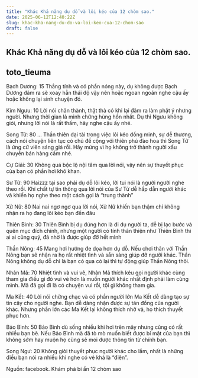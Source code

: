 ```yaml
---
title: "Khác Khả năng dụ dỗ và lôi kéo của 12 chòm sao."
date: 2025-06-12T12:40:22Z
slug: khac-kha-nang-du-do-va-loi-keo-cua-12-chom-sao
draft: false
---
```


## Khác Khả năng dụ dỗ và lôi kéo của 12 chòm sao.

## toto_tieuma

Bạch Dương: 15
Thẳng tính và có phần nóng này, dụ không được Bạch Dương đâm ra sẽ xoay hẳn thái độ vậy nên hoặc ngoan ngoãn nghe cậu ấy hoặc không lại sinh chuyện đó.

Kim Ngưu: 10
Lời nói chân thành, thật thà có khi lại đâm ra làm phật ý nhưng người. Nhưng thời gian là minh chứng hùng hồn nhất. Dụ thì Ngưu không giỏi, nhưng lời nói là rất thấm, hãy nghe cậu ấy nhé.

Song Tử: 80
... Thần thiên đại tài trong việc lôi kéo đồng minh, sự dễ thương, cách nói chuyện liên tục có chủ đề cộng với thiên phú đào hoa thì Song Tử là ứng cử viên sáng giá rồi. Hãy mừng vì họ không trở thành người xấu chuyên bán hàng cấm nhé.

Cự Giải: 30
Không quá bộc lộ nội tâm qua lời nói, vậy nên sự thuyết phục của bạn có phần hơi khô khan.

Sư Tử: 90
Haizzz tại sao phải dụ dỗ lôi kéo, lời tui nói là người người nghe theo rồi. Khí chất tự tin thông qua lời nói của Sư Tử dễ hấp dẫn người khác và khiến họ nghe theo một cách gọi là “trung thành”

Xử Nữ: 80
Nai nai ngơ ngơ qua lời nói, Xử Nữ khiến bạn thậm chí không nhận ra họ đang lôi kéo bạn đến đâu

Thiên Bình: 30
Thiên Bình bị dụ đúng hơn là đi dụ người ta, dễ bị lạc bước và quên mục đích chính, nhưng một người có tính thân thiện như Thiên Bình thì ai ai cũng quý, đã nhờ là được giúp đỡ hết mình

Thần Nông: 45
Mang hơi hướng đe dọa hơn dụ dỗ. Nếu chơi thân với Thần Nông bạn sẽ nhận ra họ rất nhiệt tình và sẵn sàng giúp đỡ người khác. Thần Nông không dụ dỗ chỉ là bạn có qua có lại thì tự động giúp Thần Nông thôi.

Nhân Mã: 70
Nhiệt tình và vui vẻ, Nhân Mã thích kêu gọi người khác cùng tham gia điều gì đó vui vẻ hơn là muốn người khác nhất định phải làm cùng mình. Mã đã gọi đi là có chuyện vui rồi, tội gì không tham gia.

Ma Kết: 40
Lời nói chững chạc và có phần người lớn Ma Kết dễ dàng tạo sự tin cậy cho người nghe. Bạn dễ dàng nhận được sự tán đồng của người khác. Nhưng phần lớn các Ma Kết lại không thích nhờ vả, họ thích thuyết phục hơn.

Bảo Bình: 50
Bảo Bình dù sống nhiều khi hơi trên mây nhưng cũng có rất nhiều bạn bè. Nếu Bảo Bình mà đã tò mò muốn biết được bí mật của bạn thì không sớm hay muộn họ cũng sẽ moi được thông tin từ chính bạn.

Song Ngư: 20
Không giỏi thuyết phục người khác cho lắm, nhất là những điều bạn nói ra nhiều khi nghe có vẻ khá là “điên”.

Nguồn: facebook. Khám phá bí ẩn 12 chòm sao